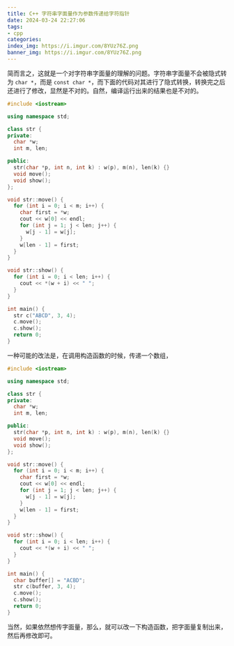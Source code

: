 ```yaml
---
title: C++ 字符串字面量作为参数传递给字符指针
date: 2024-03-24 22:27:06
tags:
- cpp
categories:
index_img: https://i.imgur.com/8YUz76Z.png
banner_img: https://i.imgur.com/8YUz76Z.png
---
```


简而言之，这就是一个对字符串字面量的理解的问题。字符串字面量不会被隐式转为 `char *`，而是 `const char *`，而下面的代码对其进行了隐式转换，转换完之后还进行了修改，显然是不对的。自然，编译运行出来的结果也是不对的。

```cpp
#include <iostream>

using namespace std;

class str {
private:
  char *w;
  int m, len;

public:
  str(char *p, int n, int k) : w(p), m(n), len(k) {}
  void move();
  void show();
};

void str::move() {
  for (int i = 0; i < m; i++) {
    char first = *w;
    cout << w[0] << endl;
    for (int j = 1; j < len; j++) {
      w[j - 1] = w[j];
    }
    w[len - 1] = first;
  }
}

void str::show() {
  for (int i = 0; i < len; i++) {
    cout << *(w + i) << " ";
  }
}

int main() {
  str c("ABCD", 3, 4);
  c.move();
  c.show();
  return 0;
}
```

一种可能的改法是，在调用构造函数的时候，传递一个数组，

```cpp
#include <iostream>

using namespace std;

class str {
private:
  char *w;
  int m, len;

public:
  str(char *p, int n, int k) : w(p), m(n), len(k) {}
  void move();
  void show();
};

void str::move() {
  for (int i = 0; i < m; i++) {
    char first = *w;
    cout << w[0] << endl;
    for (int j = 1; j < len; j++) {
      w[j - 1] = w[j];
    }
    w[len - 1] = first;
  }
}

void str::show() {
  for (int i = 0; i < len; i++) {
    cout << *(w + i) << " ";
  }
}

int main() {
  char buffer[] = "ACBD";
  str c(buffer, 3, 4);
  c.move();
  c.show();
  return 0;
}
```

当然，如果依然想传字面量，那么，就可以改一下构造函数，把字面量复制出来，然后再修改即可。


